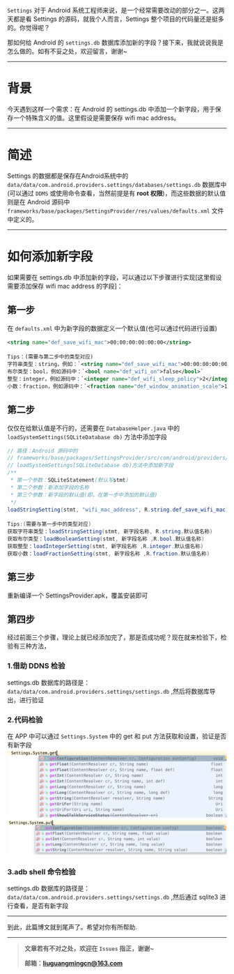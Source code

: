 `Settings` 对于 Android 系统工程师来说，是一个经常需要改动的部分之一。这两天都是看 Settings 的源码，就我个人而言，Settings 整个项目的代码量还是挺多的。你觉得呢？

那如何给 Android 的 `settings.db` 数据库添加新的字段？接下来，我就说说我是怎么做的。如有不妥之处，欢迎留言，谢谢~

---
# 背景
今天遇到这样一个需求：在 Android 的 settings.db 中添加一个新字段，用于保存一个特殊含义的值。这里假设是需要保存 wifi mac address。

---
# 简述
Settings 的数据都是保存在Android系统中的 `data/data/com.android.providers.settings/databases/settings.db` 数据库中(可以通过 `DDMS` 或使用命令查看，当然前提是有 **root 权限**)，而这些数据的默认值则是在 Android 源码中 `frameworks/base/packages/SettingsProvider/res/values/defaults.xml` 文件中定义的。

---
# 如何添加新字段
如果需要在 settings.db 中添加新的字段，可以通过以下步骤进行实现[这里假设需要添加保存 wifi mac address 的字段]：
## 第一步
在 `defaults.xml` 中为新字段的数据定义一个默认值(也可以通过代码进行设置)

``` xml
<string name="def_save_wifi_mac">00:00:00:00:00:00</string>

Tips：(需要与第二步中的类型对应)
字符串类型：string，例如：`<string name="def_save_wifi_mac">00:00:00:00:00:00</string>`
布尔类型：bool，例如源码中：`<bool name="def_wifi_on">false</bool>`
整型：integer，例如源码中：`<integer name="def_wifi_sleep_policy">2</integer>`
小数：fraction，例如源码中：`<fraction name="def_window_animation_scale">100%</fraction>`
```
## 第二步
仅仅在给默认值是不行的，还需要在 `DatabaseHelper.java` 中的 `loadSystemSettings(SQLiteDatabase db)` 方法中添加字段

``` java
// 路径：Android 源码中的 
// frameworks/base/packages/SettingsProvider/src/com/android/providers/settings/DatabaseHelper.java
// loadSystemSettings(SQLiteDatabase db)方法中添加新字段
/**
 * 第一个参数：SQLiteStatement(默认写stmt)
 * 第二个参数：新添加字段的名称
 * 第三个参数：新字段的默认值(即，在第一步中添加的默认值)
 */
loadStringSetting(stmt, "wifi_mac_address", R.string.def_save_wifi_mac);

Tips:(需要与第一步中的类型对应)
获取字符串类型：loadStringSetting(stmt, 新字段名称, R.string.默认值名称)
获取布尔类型：loadBooleanSetting(stmt, 新字段名称 ,R.bool.默认值名称)
获取整型：loadIntegerSetting(stmt, 新字段名称 ,R.integer.默认值名称)
获取小数：loadFractionSetting(stmt, 新字段名称 ,R.fraction.默认值名称)
```
## 第三步
重新编译一个 SettingsProvider.apk，覆盖安装即可

## 第四步
经过前面三个步骤，理论上就已经添加完了，那是否成功呢？现在就来检验下，检验有三种方法，
### 1.借助 DDNS 检验
settings.db 数据库的路径是：`data/data/com.android.providers.settings/settings.db` ,然后将数据库导出，进行验证
​	
### 2.代码检验
在 APP 中可以通过 `Settings.System` 中的 get 和 put 方法获取和设置，验证是否有新字段
![获取方法](https://github.com/cnLGMing/Blog/blob/master/Pictures/get.png?raw=true)
![设置方法](https://github.com/cnLGMing/Blog/blob/master/Pictures/put.png?raw=true)

### 3.adb shell 命令检验
settings.db 数据库的路径是：`data/data/com.android.providers.settings/settings.db` ,然后通过 sqlite3 进行查看，是否有新字段

---
到此，此篇博文就到尾声了。希望对你有所帮助.



------

> **文章若有不对之处，欢迎在 `Issues` 指正，谢谢~**
>
> **邮箱：liuguangmingcn@163.com**


